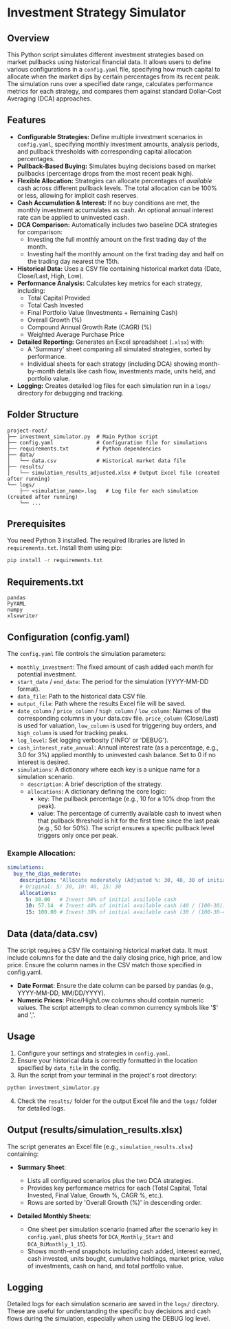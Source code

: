 # Investment Strategy Simulator

## Overview

This Python script simulates different investment strategies based on market pullbacks using historical financial data. It allows users to define various configurations in a `config.yaml` file, specifying how much capital to allocate when the market dips by certain percentages from its recent peak. The simulation runs over a specified date range, calculates performance metrics for each strategy, and compares them against standard Dollar-Cost Averaging (DCA) approaches.

## Features

* **Configurable Strategies:** Define multiple investment scenarios in `config.yaml`, specifying monthly investment amounts, analysis periods, and pullback thresholds with corresponding capital allocation percentages.
* **Pullback-Based Buying:** Simulates buying decisions based on market pullbacks (percentage drops from the most recent peak high).
* **Flexible Allocation:** Strategies can allocate percentages of *available* cash across different pullback levels. The total allocation can be 100% or less, allowing for implicit cash reserves.
* **Cash Accumulation & Interest:** If no buy conditions are met, the monthly investment accumulates as cash. An optional annual interest rate can be applied to uninvested cash.
* **DCA Comparison:** Automatically includes two baseline DCA strategies for comparison:
    * Investing the full monthly amount on the first trading day of the month.
    * Investing half the monthly amount on the first trading day and half on the trading day nearest the 15th.
* **Historical Data:** Uses a CSV file containing historical market data (Date, Close/Last, High, Low).
* **Performance Analysis:** Calculates key metrics for each strategy, including:
    * Total Capital Provided
    * Total Cash Invested
    * Final Portfolio Value (Investments + Remaining Cash)
    * Overall Growth (%)
    * Compound Annual Growth Rate (CAGR) (%)
    * Weighted Average Purchase Price
* **Detailed Reporting:** Generates an Excel spreadsheet (`.xlsx`) with:
    * A 'Summary' sheet comparing all simulated strategies, sorted by performance.
    * Individual sheets for each strategy (including DCA) showing month-by-month details like cash flow, investments made, units held, and portfolio value.
* **Logging:** Creates detailed log files for each simulation run in a `logs/` directory for debugging and tracking.

## Folder Structure

```
project-root/
├── investment_simulator.py  # Main Python script
├── config.yaml              # Configuration file for simulations
├── requirements.txt         # Python dependencies
├── data/
│   └── data.csv             # Historical market data file
├── results/
│   └── simulation_results_adjusted.xlsx # Output Excel file (created after running)
└── logs/
    ├── <simulation_name>.log   # Log file for each simulation (created after running)
    └── ...
```

## Prerequisites

You need Python 3 installed. The required libraries are listed in `requirements.txt`. Install them using pip:

```bash
pip install -r requirements.txt
```

## Requirements.txt

```
pandas
PyYAML
numpy
xlsxwriter
```

## Configuration (config.yaml)

The `config.yaml` file controls the simulation parameters:

- `monthly_investment`: The fixed amount of cash added each month for potential investment.
- `start_date` / `end_date`: The period for the simulation (YYYY-MM-DD format).
- `data_file`: Path to the historical data CSV file.
- `output_file`: Path where the results Excel file will be saved.
- `date_column` / `price_column` / `high_column` / `low_column`: Names of the corresponding columns in your data.csv file. `price_column` (Close/Last) is used for valuation, `low_column` is used for triggering buy orders, and `high_column` is used for tracking peaks.
- `log_level`: Set logging verbosity ('INFO' or 'DEBUG').
- `cash_interest_rate_annual`: Annual interest rate (as a percentage, e.g., 3.0 for 3%) applied monthly to uninvested cash balance. Set to 0 if no interest is desired.
- `simulations`: A dictionary where each key is a unique name for a simulation scenario.
  - `description`: A brief description of the strategy.
  - `allocations`: A dictionary defining the core logic:
    - key: The pullback percentage (e.g., 10 for a 10% drop from the peak).
    - value: The percentage of currently available cash to invest when that pullback threshold is hit for the first time since the last peak (e.g., 50 for 50%). The script ensures a specific pullback level triggers only once per peak.

### Example Allocation:

```yaml
simulations:
  buy_the_dips_moderate:
    description: "Allocate moderately (Adjusted %: 30, 40, 30 of initial)"
    # Original: 5: 30, 10: 40, 15: 30
    allocations:
      5: 30.00   # Invest 30% of initial available cash
      10: 57.14  # Invest 40% of initial available cash (40 / (100-30))
      15: 100.00 # Invest 30% of initial available cash (30 / (100-30-40))
```

## Data (data/data.csv)

The script requires a CSV file containing historical market data. It must include columns for the date and the daily closing price, high price, and low price. Ensure the column names in the CSV match those specified in config.yaml.

- **Date Format**: Ensure the date column can be parsed by pandas (e.g., YYYY-MM-DD, MM/DD/YYYY).
- **Numeric Prices**: Price/High/Low columns should contain numeric values. The script attempts to clean common currency symbols like '$' and ','.

## Usage

1. Configure your settings and strategies in `config.yaml`.
2. Ensure your historical data is correctly formatted in the location specified by `data_file` in the config.
3. Run the script from your terminal in the project's root directory:

```bash
python investment_simulator.py
```

4. Check the `results/` folder for the output Excel file and the `logs/` folder for detailed logs.

## Output (results/simulation_results.xlsx)

The script generates an Excel file (e.g., `simulation_results.xlsx`) containing:

- **Summary Sheet**:
  - Lists all configured scenarios plus the two DCA strategies.
  - Provides key performance metrics for each (Total Capital, Total Invested, Final Value, Growth %, CAGR %, etc.).
  - Rows are sorted by 'Overall Growth (%)' in descending order.

- **Detailed Monthly Sheets**:
  - One sheet per simulation scenario (named after the scenario key in `config.yaml`, plus sheets for `DCA_Monthly_Start` and `DCA_BiMonthly_1_15`).
  - Shows month-end snapshots including cash added, interest earned, cash invested, units bought, cumulative holdings, market price, value of investments, cash on hand, and total portfolio value.

## Logging

Detailed logs for each simulation scenario are saved in the `logs/` directory. These are useful for understanding the specific buy decisions and cash flows during the simulation, especially when using the DEBUG log level.
